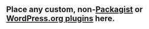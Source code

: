 ## Place any custom, non-[Packagist](https://packagist.org/) or [WordPress.org plugins](http://wordpress.org/plugins/) here.
